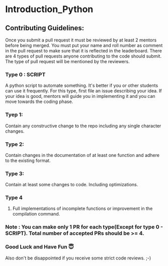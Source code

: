 # Introduction_Python


## Contributing Guidelines:
Once you submit a pull request it must be reviewed by at least 2 mentors before being merged.
You must put your name and roll number as comment in the pull request to make sure that it is reflected in the leaderboard.
There are 4 types of pull requests anyone contributing to the code should submit.
The type of pull request will be mentioned by the reviewers.


### Type 0 : SCRIPT
A python script to automate something. It's better if you or other students can use it frequently.
For this type, first file an issue describing your idea. If your idea is good, mentors will guide you in implementing it and you can move towards the coding phase. 

### Tyep 1:

Contain any constructive change to the repo including any single character changes.

### Type 2:

Contain changes in the documentation of at least one function and adhere to the existing format.

### Type 3:

Contain at least some changes to code. Including optimizations.

### Type 4

1. Full implementations of incomplete functions or improvement in the compilation command.

### Note : You can make only 1 PR for each type(Except for type 0 - SCRIPT). Total number of accepted PRs should be >= 4.

### Good Luck and Have Fun  😇

Also don't be disappointed if you receive some strict code reviews. ;-)
